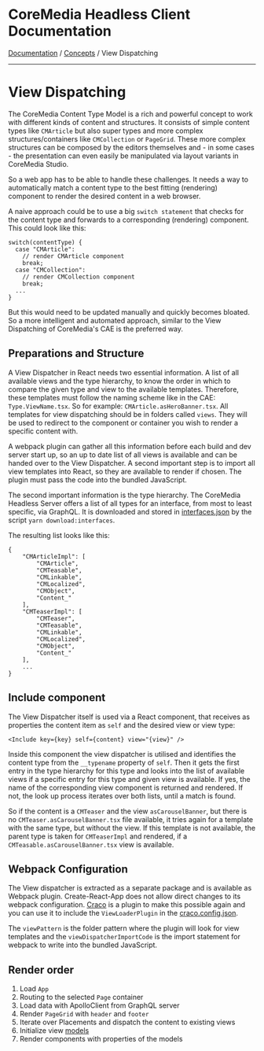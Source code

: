 # CoreMedia Headless Client Documentation

[Documentation](../README.md) / [Concepts](README.md) / View Dispatching

---

# View Dispatching

The CoreMedia Content Type Model is a rich and powerful concept to work with 
different kinds of content and structures. It consists of simple content 
types like `CMArticle` but also super types and more complex structures/containers like
`CMCollection` or `PageGrid`. These more complex structures can be composed by 
the editors themselves and - in some cases - the presentation can even easily 
be manipulated via layout variants in CoreMedia Studio.

So a web app has to be able to handle these challenges. It needs a way to
automatically match a content type to the best fitting (rendering) component to 
render the desired content in a web browser.

A naive approach could be to use a big `switch statement` that checks for the 
content type and forwards to a corresponding (rendering) component.
This could look like this:

```
switch(contentType) {
  case "CMArticle":
    // render CMArticle component
    break;
  case "CMCollection":
    // render CMCollection component
    break;
  ...
}
```

But this would need to be updated manually and quickly becomes bloated. So a 
more intelligent and automated approach, similar to the View Dispatching of 
CoreMedia's CAE is the preferred way.

## Preparations and Structure

A View Dispatcher in React needs two essential information. A list of all 
available views and the type hierarchy, to know the order in which to compare 
the given type and view to the available templates. Therefore, these templates 
must follow the naming scheme like in the CAE: `Type.ViewName.tsx`. So for 
example: `CMArticle.asHeroBanner.tsx`. All templates for view dispatching should 
be in folders called `views`. They will be used to redirect to the component or 
container you wish to render a specific content with.

A webpack plugin can gather all this information before each build and dev 
server start up, so an up to date list of all views is available and can be 
handed over to the View Dispatcher. A second important step is to import all 
view templates into React, so they are available to render if chosen. The plugin 
must pass the code into the bundled JavaScript.

The second important information is the type hierarchy. The CoreMedia Headless 
Server offers a list of all types for an interface, from most to least specific, 
via GraphQL. It is downloaded and stored in 
[interfaces.json](../../app/src/__downloaded__/interfaces.json) by the script
`yarn download:interfaces`.

The resulting list looks like this:

```
{
    "CMArticleImpl": [
        "CMArticle",
        "CMTeasable",
        "CMLinkable",
        "CMLocalized",
        "CMObject",
        "Content_"
    ],
    "CMTeaserImpl": [
        "CMTeaser",
        "CMTeasable",
        "CMLinkable",
        "CMLocalized",
        "CMObject",
        "Content_"
    ],
    ...
}
```

## Include component

The View Dispatcher itself is used via a React component, that receives as 
properties the content item as `self` and the desired view or view type:

```
<Include key={key} self={content} view="{view}" />
```

Inside this component the view dispatcher is utilised and identifies the content 
type from the `__typename` property of `self`. Then it gets the first entry in 
the type hierarchy for this type and looks into the list of available views if 
a specific entry for this type and given view is available. If yes, the name of 
the corresponding view component is returned and rendered. If not, the look up 
process iterates over both lists, until a match is found. 

So if the content is a `CMTeaser` and the view `asCarouselBanner`, but there is 
no `CMTeaser.asCarouselBanner.tsx` file available, it tries again for a template 
with the same type, but without the view. If this template is not available, the 
parent type is taken for `CMTeaserImpl` and rendered, if 
a `CMTeasable.asCarouselBanner.tsx` view is available.

## Webpack Configuration

The View dispatcher is extracted as a separate package and is available as 
Webpack plugin. Create-React-App does not allow direct changes to its webpack
configuration. [Craco](https://github.com/gsoft-inc/craco#craco) is a plugin to 
make this possible again and you can use it  to include the `ViewLoaderPlugin`
in the [craco.config.json](../../app/craco.config.js).

The `viewPattern` is the folder pattern where the plugin will look for view 
templates and the `viewDispatcherImportCode` is the import statement for webpack 
to write into the bundled JavaScript.

## Render order

1. Load `App`
2. Routing to the selected `Page` container 
3. Load data with ApolloClient from GraphQL server
3. Render `PageGrid` with `header` and `footer`
4. Iterate over Placements and dispatch the content to existing views
5. Initialize view [models](../../app/src/models)
7. Render components with properties of the models
 
